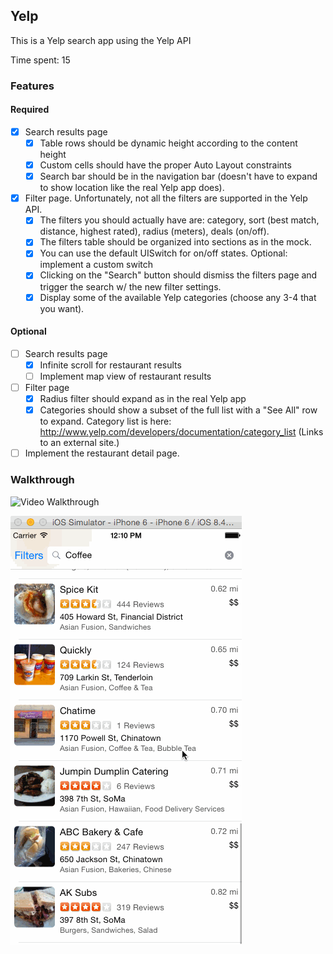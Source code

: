 ## Yelp

This is a Yelp search app using the Yelp API

Time spent: 15

### Features

#### Required

- [x] Search results page
	- [x] Table rows should be dynamic height according to the content height
	- [x] Custom cells should have the proper Auto Layout constraints
	- [x] Search bar should be in the navigation bar (doesn't have to expand to show location like the real Yelp app does).
- [x] Filter page. Unfortunately, not all the filters are supported in the Yelp API.
	- [x] The filters you should actually have are: category, sort (best match, distance, highest rated), radius (meters), deals (on/off).
	- [x] The filters table should be organized into sections as in the mock.
	- [x] You can use the default UISwitch for on/off states. Optional: implement a custom switch
	- [x] Clicking on the "Search" button should dismiss the filters page and trigger the search w/ the new filter settings.
	- [x] Display some of the available Yelp categories (choose any 3-4 that you want).

#### Optional

- [ ] Search results page
    - [x] Infinite scroll for restaurant results
    - [ ] Implement map view of restaurant results
- [ ] Filter page
    - [x] Radius filter should expand as in the real Yelp app
    - [x] Categories should show a subset of the full list with a "See All" row to expand. Category list is here: http://www.yelp.com/developers/documentation/category_list (Links to an external site.)
- [ ] Implement the restaurant detail page.

### Walkthrough

![Video Walkthrough](Yelp.gif)

![Video Walkthrough](Yelp2.gif)